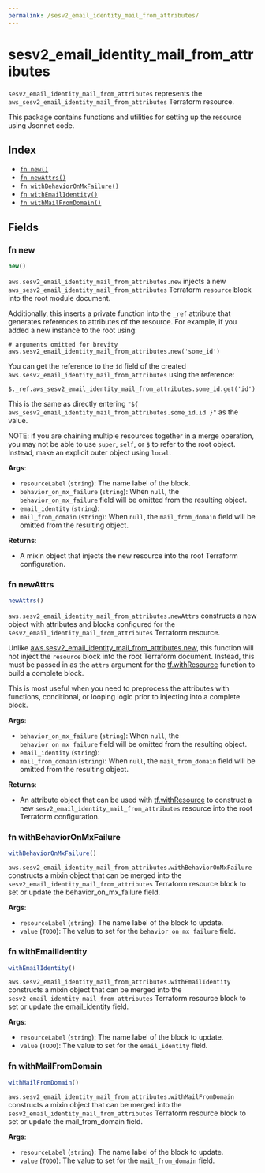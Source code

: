```yaml
---
permalink: /sesv2_email_identity_mail_from_attributes/
---
```


# sesv2_email_identity_mail_from_attributes

`sesv2_email_identity_mail_from_attributes` represents the `aws_sesv2_email_identity_mail_from_attributes` Terraform resource.



This package contains functions and utilities for setting up the resource using Jsonnet code.


## Index

* [`fn new()`](#fn-new)
* [`fn newAttrs()`](#fn-newattrs)
* [`fn withBehaviorOnMxFailure()`](#fn-withbehavioronmxfailure)
* [`fn withEmailIdentity()`](#fn-withemailidentity)
* [`fn withMailFromDomain()`](#fn-withmailfromdomain)

## Fields

### fn new

```ts
new()
```


`aws.sesv2_email_identity_mail_from_attributes.new` injects a new `aws_sesv2_email_identity_mail_from_attributes` Terraform `resource`
block into the root module document.

Additionally, this inserts a private function into the `_ref` attribute that generates references to attributes of the
resource. For example, if you added a new instance to the root using:

    # arguments omitted for brevity
    aws.sesv2_email_identity_mail_from_attributes.new('some_id')

You can get the reference to the `id` field of the created `aws.sesv2_email_identity_mail_from_attributes` using the reference:

    $._ref.aws_sesv2_email_identity_mail_from_attributes.some_id.get('id')

This is the same as directly entering `"${ aws_sesv2_email_identity_mail_from_attributes.some_id.id }"` as the value.

NOTE: if you are chaining multiple resources together in a merge operation, you may not be able to use `super`, `self`,
or `$` to refer to the root object. Instead, make an explicit outer object using `local`.

**Args**:
  - `resourceLabel` (`string`): The name label of the block.
  - `behavior_on_mx_failure` (`string`):  When `null`, the `behavior_on_mx_failure` field will be omitted from the resulting object.
  - `email_identity` (`string`): 
  - `mail_from_domain` (`string`):  When `null`, the `mail_from_domain` field will be omitted from the resulting object.

**Returns**:
- A mixin object that injects the new resource into the root Terraform configuration.


### fn newAttrs

```ts
newAttrs()
```


`aws.sesv2_email_identity_mail_from_attributes.newAttrs` constructs a new object with attributes and blocks configured for the `sesv2_email_identity_mail_from_attributes`
Terraform resource.

Unlike [aws.sesv2_email_identity_mail_from_attributes.new](#fn-sesv2emailidentitymailfromattributesnew), this function will not inject the `resource`
block into the root Terraform document. Instead, this must be passed in as the `attrs` argument for the
[tf.withResource](https://github.com/tf-libsonnet/core/tree/main/docs#fn-withresource) function to build a complete block.

This is most useful when you need to preprocess the attributes with functions, conditional, or looping logic prior to
injecting into a complete block.

**Args**:
  - `behavior_on_mx_failure` (`string`):  When `null`, the `behavior_on_mx_failure` field will be omitted from the resulting object.
  - `email_identity` (`string`): 
  - `mail_from_domain` (`string`):  When `null`, the `mail_from_domain` field will be omitted from the resulting object.

**Returns**:
  - An attribute object that can be used with [tf.withResource](https://github.com/tf-libsonnet/core/tree/main/docs#fn-withresource) to construct a new `sesv2_email_identity_mail_from_attributes` resource into the root Terraform configuration.


### fn withBehaviorOnMxFailure

```ts
withBehaviorOnMxFailure()
```

`aws.sesv2_email_identity_mail_from_attributes.withBehaviorOnMxFailure` constructs a mixin object that can be merged into the `sesv2_email_identity_mail_from_attributes`
Terraform resource block to set or update the behavior_on_mx_failure field.



**Args**:
  - `resourceLabel` (`string`): The name label of the block to update.
  - `value` (`TODO`): The value to set for the `behavior_on_mx_failure` field.


### fn withEmailIdentity

```ts
withEmailIdentity()
```

`aws.sesv2_email_identity_mail_from_attributes.withEmailIdentity` constructs a mixin object that can be merged into the `sesv2_email_identity_mail_from_attributes`
Terraform resource block to set or update the email_identity field.



**Args**:
  - `resourceLabel` (`string`): The name label of the block to update.
  - `value` (`TODO`): The value to set for the `email_identity` field.


### fn withMailFromDomain

```ts
withMailFromDomain()
```

`aws.sesv2_email_identity_mail_from_attributes.withMailFromDomain` constructs a mixin object that can be merged into the `sesv2_email_identity_mail_from_attributes`
Terraform resource block to set or update the mail_from_domain field.



**Args**:
  - `resourceLabel` (`string`): The name label of the block to update.
  - `value` (`TODO`): The value to set for the `mail_from_domain` field.
